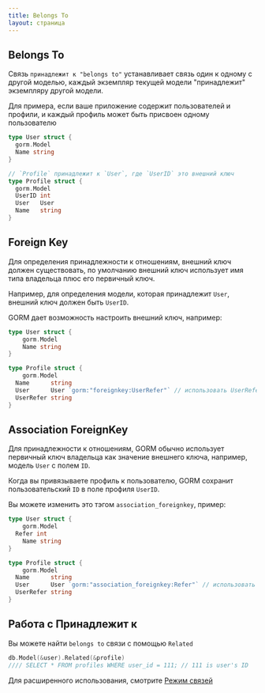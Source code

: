 ```yaml
---
title: Belongs To
layout: страница
---
```


## Belongs To

Связь `принадлежит к "belongs to"` устанавливает связь один к одному с другой моделью, каждый экземпляр текущей модели "принадлежит" экземпляру другой модели.

Для примера, если ваше приложение содержит пользователей и профили, и каждый профиль может быть присвоен одному пользователю

```go
type User struct {
  gorm.Model
  Name string
}

// `Profile` принадлежит к `User`, где `UserID` это внешний ключ
type Profile struct {
  gorm.Model
  UserID int
  User   User
  Name   string
}
```

## Foreign Key

Для определения принадлежности к отношениям, внешний ключ должен существовать, по умолчанию внешний ключ использует имя типа владельца плюс его первичный ключ.

Например, для определения модели, которая принадлежит `User`, внешний ключ должен быть `UserID`.

GORM дает возможность настроить внешний ключ, например:

```go
type User struct {
    gorm.Model
    Name string
}

type Profile struct {
    gorm.Model
  Name      string
  User      User `gorm:"foreignkey:UserRefer"` // использовать UserRefer как внешний ключ
  UserRefer string
}
```

## Association ForeignKey

Для принадлежности к отношениям, GORM обычно использует первичный ключ владельца как значение внешнего ключа, например, модель `User` с полем `ID`.

Когда вы привязываете профиль к пользователю, GORM сохранит пользовательский `ID` в поле профиля `UserID`.

Вы можете изменить это тэгом `association_foreignkey`, пример:

```go
type User struct {
    gorm.Model
  Refer int
    Name string
}

type Profile struct {
    gorm.Model
  Name      string
  User      User `gorm:"association_foreignkey:Refer"` // использовать Refer как связь внешнего ключа
  UserRefer string
}
```

## Работа с Принадлежит к

Вы можете найти `belongs to` связи с помощью `Related`

```go
db.Model(&user).Related(&profile)
//// SELECT * FROM profiles WHERE user_id = 111; // 111 is user's ID
```

Для расширенного использования, смотрите [Режим связей](/docs/associations.html#Association-Mode)